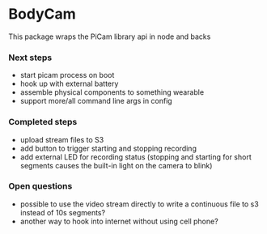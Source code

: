 # BodyCam
This package wraps the PiCam library api in node and backs

### Next steps
- start picam process on boot
- hook up with external battery
- assemble physical components to something wearable
- support more/all command line args in config

### Completed steps
- upload stream files to S3
- add button to trigger starting and stopping recording
- add external LED for recording status (stopping and starting for short segments causes the built-in light on the camera to blink)

### Open questions
- possible to use the video stream directly to write a continuous file to s3 instead of 10s segments?
- another way to hook into internet without using cell phone?

